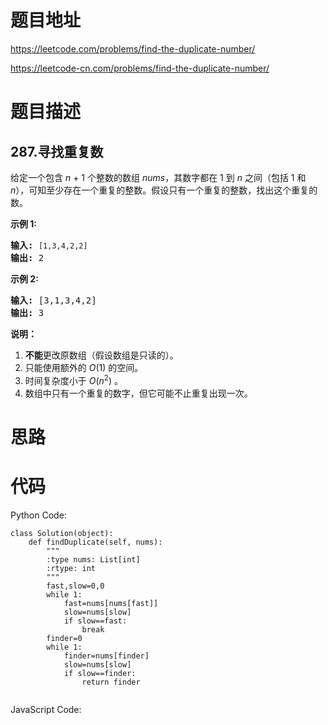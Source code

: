 # 题目地址
https://leetcode.com/problems/find-the-duplicate-number/

https://leetcode-cn.com/problems/find-the-duplicate-number/
# 题目描述
## 287.寻找重复数
<p>给定一个包含&nbsp;<em>n</em> + 1 个整数的数组&nbsp;<em>nums</em>，其数字都在 1 到 <em>n&nbsp;</em>之间（包括 1 和 <em>n</em>），可知至少存在一个重复的整数。假设只有一个重复的整数，找出这个重复的数。</p>

<p><strong>示例 1:</strong></p>

<pre><strong>输入:</strong> <code>[1,3,4,2,2]</code>
<strong>输出:</strong> 2
</pre>

<p><strong>示例 2:</strong></p>

<pre><strong>输入:</strong> [3,1,3,4,2]
<strong>输出:</strong> 3
</pre>

<p><strong>说明：</strong></p>

<ol>
	<li><strong>不能</strong>更改原数组（假设数组是只读的）。</li>
	<li>只能使用额外的 <em>O</em>(1) 的空间。</li>
	<li>时间复杂度小于 <em>O</em>(<em>n</em><sup>2</sup>) 。</li>
	<li>数组中只有一个重复的数字，但它可能不止重复出现一次。</li>
</ol>

# 思路

# 代码
Python Code:

```
class Solution(object):
    def findDuplicate(self, nums):
        """
        :type nums: List[int]
        :rtype: int
        """
        fast,slow=0,0
        while 1:
            fast=nums[nums[fast]]
            slow=nums[slow]
            if slow==fast:
                break
        finder=0
        while 1:
            finder=nums[finder]
            slow=nums[slow]
            if slow==finder:
                return finder
            
```
JavaScript Code:

```

```
